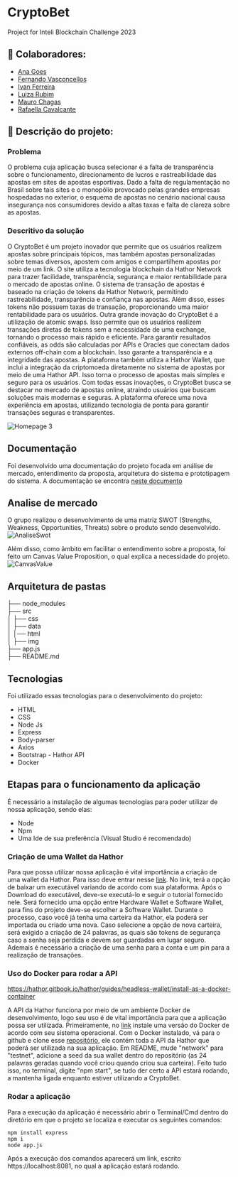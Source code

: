 # CryptoBet
Project for Inteli Blockchain Challenge 2023

## :art: Colaboradores:
 - <a href="https://www.linkedin.com/in/ana-luisa-goes-barbosa/">Ana Goes</a>
 - <a href="https://www.linkedin.com/in/fernando-antonio-s-c-de-vasconcellos/">Fernando Vasconcellos</a>
 - <a href="https://www.linkedin.com/in/ivan-ferreira-4270ab263/">Ivan Ferreira</a>
 - <a href="https://www.linkedin.com/in/luiza-rubim/">Luiza Rubim</a>
 - <a href="https://www.linkedin.com/in/mauro-das-chagas-junior-7306a71b9/">Mauro Chagas</a>
 - <a href="https://www.linkedin.com/in/rafaella-bianca-cavalcante/">Rafaella Cavalcante</a>
 
## :bookmark_tabs: Descrição do projeto:

### Problema

 O problema cuja aplicação busca selecionar é a falta de transparência sobre o funcionamento, direcionamento de lucros e rastreabilidade das apostas em sites de apostas esportivas. Dado a falta de regulamentação no Brasil sobre tais sites e o monopólio provocado pelas grandes empresas hospedadas no exterior, o esquema de apostas no cenário nacional causa insegurança nos consumidores devido a altas taxas e falta de clareza sobre as apostas.

### Descritivo da solução

  O CryptoBet é um projeto inovador que permite que os usuários realizem apostas sobre principais tópicos, mas também apostas personalizadas sobre temas diversos, apostem com amigos e compartilhem apostas por meio de um link. O site utiliza a tecnologia blockchain da Hathor Network para trazer facilidade, transparência, segurança e maior rentabilidade para o mercado de apostas online. 
  O sistema de transação de apostas é baseado na criação de tokens da Hathor Network, permitindo rastreabilidade, transparência e confiança nas apostas. Além disso, esses tokens não possuem taxas de transação, proporcionando uma maior rentabilidade para os usuários.
  Outra grande inovação do CryptoBet é a utilização de atomic swaps. Isso permite que os usuários realizem transações diretas de tokens sem a necessidade de uma exchange, tornando o processo mais rápido e eficiente.
  Para garantir resultados confiáveis, as odds são calculadas por APIs e Oracles que conectam dados externos off-chain com a blockchain. Isso garante a transparência e a integridade das apostas.
  A plataforma também utiliza a Hathor Wallet, que inclui a integração da criptomoeda diretamente no sistema de apostas por meio de uma Hathor API. Isso torna o processo de apostas mais simples e seguro para os usuários.
  Com todas essas inovações, o CryptoBet busca se destacar no mercado de apostas online, atraindo usuários que buscam soluções mais modernas e seguras. A plataforma oferece uma nova experiência em apostas, utilizando tecnologia de ponta para garantir transações seguras e transparentes.
  
  ![Homepage 3](https://user-images.githubusercontent.com/84935638/236655342-260c09e5-039b-4eb2-97f9-77ea1c8aa5b0.png)
  
## Documentação
Foi desenvolvido uma documentação do projeto focada em análise de mercado, entendimento da proposta, arquitetura do sistema e prototipagem do sistema. A documentação se encontra <a href="https://docs.google.com/document/d/1Y6gyiHvGz96yNZH1LmRvvzkRZO2S7VSM/edit#heading=h.147n2zr">neste documento</a>  

## Analise de mercado

O grupo realizou o desenvolvimento de uma matriz SWOT (Strengths, Weakness, Opportunities, Threats) sobre o produto sendo desenvolvido.
 ![AnaliseSwot](https://user-images.githubusercontent.com/84935638/236674846-a6ab0e94-26eb-4e9b-a45b-2975d610fc7a.jpeg)

Além disso, como âmbito em facilitar o entendimento sobre a proposta, foi feito um Canvas Value Proposition, o qual explica a necessidade do projeto.
![CanvasValue](https://user-images.githubusercontent.com/84935638/236674923-68000a79-e7d4-4156-bb8f-8565ce8121ef.jpeg)

## Arquitetura de pastas

├── node_modules <br>
├── src <br>
│    ├── css <br>
│    ├── data <br>
│    │── html <br>
│    ├── img <br>
├── app.js <br>
├── README.md

## Tecnologias

Foi utilizado essas tecnologias para o desenvolvimento do projeto:

- HTML
- CSS
- Node Js
- Express
- Body-parser
- Axios
- Bootstrap
- Hathor API
- Docker

## Etapas para o funcionamento da aplicação

É necessário a instalação de algumas tecnologias para poder utilizar de nossa aplicação, sendo elas:
- Node
- Npm
- Uma Ide de sua preferência (Visual Studio é recomendado)

### Criação de uma Wallet da Hathor  

Para que possa utilizar nossa aplicação é vital importância a criação de uma wallet da Hathor. Para isso deve entrar nesse <a href="https://hathor.network/resources/hathor-wallet/">link</a>. No link, terá a opção de baixar um executável variando de acordo com sua plataforma. Após o Download do executável, deve-se executá-lo e seguir o tutorial fornecido nele. Será fornecido uma opção entre Hardware Wallet e Software Wallet, para fins do projeto deve-se escolher a Software Wallet. Durante o processo, caso você já tenha uma carteira da Hathor, ela poderá ser importada ou criado uma nova. Caso selecione a opção de nova carteira, será exigido a criação de 24 palavras, as quais são tokens de segurança caso a senha seja perdida e devem ser guardadas em lugar seguro. Ademais é necessário a criação de uma senha para a conta e um pin para a realização de transações.

### Uso do Docker para rodar a API
https://hathor.gitbook.io/hathor/guides/headless-wallet/install-as-a-docker-container

A API da Hathor funciona por meio de um ambiente Docker de desenvolvimento, logo seu uso é de vital importância para que a aplicação possa ser utilizada. Primeiramente, no <a href="https://www.docker.com/products/docker-desktop/">link</a> instale uma versão do Docker de acordo com seu sistema operacional. Com o Docker instalado, vá para o github e clone esse <a href="https://github.com/HathorNetwork/hathor-wallet-headless.git">repositório</a>, ele contém toda a API da Hathor que poderá ser utilizada na sua aplicação. Em README, mude "network" para "testnet", adicione a seed da sua wallet dentro do repositório (as 24 palavras geradas quando você criou quando criou sua carteira). Feito tudo isso, no terminal, digite "npm start", se tudo der certo a API estará rodando, a mantenha ligada enquanto estiver utilizando a CryptoBet.

### Rodar a aplicação

Para a execução da aplicação é necessário abrir o Terminal/Cmd dentro do diretório em que o projeto se localiza e executar os seguintes comandos:
```
npm install express
npm i
node app.js
``` 
Após a execução dos comandos aparecerá um link, escrito https://localhost:8081, no qual a aplicação estará rodando.

